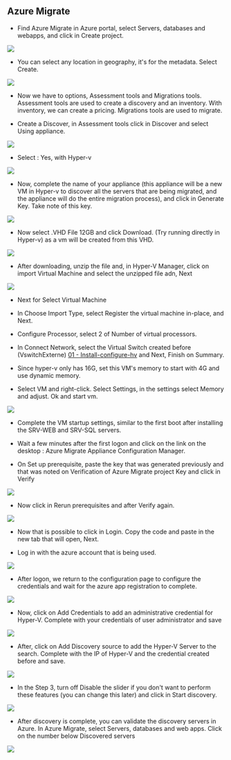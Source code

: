 ## Azure Migrate

* Find Azure Migrate in Azure portal, select Servers, databases and webapps, and click in Create project.

![](/Cloud/img-cloud/pro001.png)

* You can select any location in geography, it's for the metadata. Select Create.

![](/Cloud/img-cloud/pro002.png)

* Now we have to options, Assessment tools and Migrations tools. Assessment tools are used to create a discovery and an inventory. With inventory, we can create a pricing.
Migrations tools are used to migrate.

* Create a Discover, in Assessment tools click in Discover and select Using appliance. 

![](/Cloud/img-cloud/pro003.png)

* Select : Yes, with Hyper-v

![](/Cloud/img-cloud/pro004.png)

* Now, complete the name of your appliance (this appliance will be a new VM in Hyper-v to discover all the servers that are being migrated, and the appliance will do the entire migration process), and click in Generate Key.  Take note of this key.

![](/Cloud/img-cloud/pro005.png)

* Now select .VHD File 12GB and click Download. (Try running directly in Hyper-v) as a vm will be created from this VHD.

![](/Cloud/img-cloud/pro006.png)

* After downloading, unzip the file and, in Hyper-V Manager, click on import Virtual Machine and select the unzipped file adn, Next

![](/Cloud/img-cloud/pro007.png)

* Next for Select Virtual Machine

* In Choose Import Type, select Register the virtual machine in-place, and Next.

* Configure Processor, select 2 of Number of virtual processors.

* In Connect Network, select the Virtual Switch created before (VswitchExterne) [01 - Install-configure-hv](https://github.com/rafamellonh/AzureMigrate/blob/main/On-premises/01%20-%20Install-configure-hv.md) and Next, Finish on Summary.

* Since hyper-v only has 16G, set this VM's memory to start with 4G and use dynamic memory.

* Select VM and right-click. Select Settings, in the settings select Memory and adjust. Ok and start vm.

![](/Cloud/img-cloud/pro008.png)

* Complete the VM startup settings, similar to the first boot after installing the SRV-WEB and SRV-SQL servers.

* Wait a few minutes after the first logon and click on the link on the desktop : Azure Migrate Appliance Configuration Manager.

* On Set up prerequisite, paste the key that was generated previously and that was noted on Verification of Azure Migrate project Key and click in Verify

![](/Cloud/img-cloud/pro009.png)

* Now click in Rerun prerequisites and after Verify again.

![](/Cloud/img-cloud/pro10.png)

* Now that is possible to click in Login. Copy the code and paste in the new tab that will open, Next.

* Log in with the azure account that is being used.

![](/Cloud/img-cloud/pro011.png)

* After logon, we return to the configuration page to configure the credentials and wait for the azure app registration to complete.

![](/Cloud/img-cloud/prod012.png)

* Now, click on Add Credentials to add an administrative credential for Hyper-V. Complete with your credentials of user administrator and save

![](/Cloud/img-cloud/pro013.png)

* After, click on Add Discovery source to add the Hyper-V Server to the search. Complete with the IP of Hyper-V and the credential created before and save.

![](/Cloud/img-cloud/pro014.png)
 
* In the Step 3, turn off Disable the slider if you don't want to perform these features (you can change this later) and click in Start discovery.

![](/Cloud/img-cloud/pro015.png)

* After discovery is complete, you can validate the discovery servers in Azure. In Azure Migrate, select Servers, databases and web apps. Click on the number below Discovered servers

![](/Cloud/img-cloud/prod016.png)


